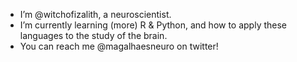 - I’m @witchofizalith, a neuroscientist. 
- I’m currently learning (more) R & Python, and how to apply these languages to the study of the brain. 
- You can reach me @magalhaesneuro on twitter!

<!---
witchofizalith/witchofizalith is a ✨ special ✨ repository because its `README.md` (this file) appears on your GitHub profile.
You can click the Preview link to take a look at your changes.
--->
